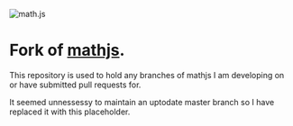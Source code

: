 ![math.js](https://raw.github.com/josdejong/mathjs/master/img/mathjs.png)

# Fork of [mathjs](https://github.com/josdejong/mathjs).

This repository is used to hold any branches of mathjs I am developing on or have submitted pull requests for.

It seemed unnessessy to maintain an uptodate master branch so I have replaced it with this placeholder.
